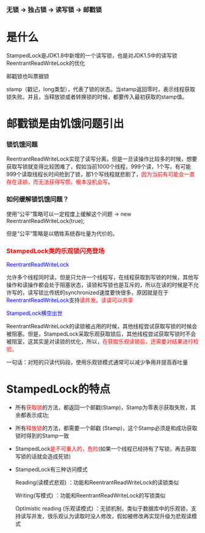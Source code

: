 ### 无锁 -> 独占锁 -> 读写锁 -> 邮戳锁

# 是什么

StampedLock是JDK1.8中新增的一个读写锁，也是对JDK1.5中的读写锁ReentrantReadWriteLock的优化

邮戳锁也叫票据锁

stamp（戳记，long类型），代表了锁的状态。当stamp返回零时，表示线程获取锁失败。并且，当释放锁或者转换锁的时候，都要传入最初获取的stamp值。

# 邮戳锁是由饥饿问题引出

### 锁饥饿问题

ReentrantReadWriteLock实现了读写分离，但是一旦读操作比较多的时候，想要获取写锁就变得比较困难了，假如当前1000个线程，999个读，1个写，有可能999个读取线程长时间抢到了锁，那1个写线程就悲剧了，<font color = 'red'>因为当前有可能会一直存在读锁，而无法获得写惯，根本没机会写</font>。

### 如何缓解锁饥饿问题？

使用“公平”策略可以一定程度上缓解这个问题 -> new ReentrantReadWriteLock(true);

但是“公平”策略是以牺牲系统吞吐量为代价的。

### <font color = 'red'>StampedLock类的乐观锁闪亮登场</font>

<font color = 'blue'>ReentrantReadWriteLock</font>

允许多个线程同时读，但是只允许一个线程写，在线程获取到写锁的时候，其他写操作和读操作都会处于阻塞状态，读锁和写锁也是互斥的，所以在读的时候是不允许写的，读写锁比传统的synchronized速度要快很多，原因就是在于<font color = 'blue'>ReentrantReadWriteLock</font>支持<font color = 'red'>读并发，读读可以共享</font>

<font color = 'blue'>StampedLock横空出世</font>

ReentrantReadWriteLock的读锁被占用的时候，其他线程尝试获取写锁的时候会被阻塞。但是，StampedLock采取乐观获取锁后，其他线程尝试获取写锁时不会被阻室，这其实是对读锁的优化，所以，<font color = 'red'>在获取乐观读锁后，还需要对结果进行校验。</font>

一句话：对短的只读代码段，使用乐观锁模式通常可以减少争用并提高吞吐量

# StampedLock的特点

- 所有<font color = 'red'>获取锁</font>的方法，都返回一个邮戳(Stamp)，Stamp为零表示获取失败，其余都表示成功;

- 所有<font color = 'red'>释放锁</font>的方法，都需要一个邮戳 (Stamp)，这个Stamp必须是和成功获取锁时得到的Stamp一致

- StampedLock<font color = 'red'>是不可重入的，危险</font>(如果一个线程已经持有了写锁，再去获取写锁的话就会造成死锁)

- StampedLock有三种访问模式

  Reading(读模式悲观) ：功能和ReentrantReadWriteLock的读锁类似

  Writing(写模式) ：功能和ReentrantReadWriteLock的写锁类似

  Optimistic reading (乐观读模式) ：无锁机制，类似于数据库中的乐观锁，支持读写并发，很乐观认为读取时没人修改，假如被修改再实现升级为悲观读模式







